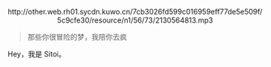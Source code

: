<center><p>http://other.web.rh01.sycdn.kuwo.cn/7cb3026fd599c016959eff77de5e509f/5c9cfe30/resource/n1/56/73/2130564813.mp3</p></center>

> 那些你很冒险的梦，我陪你去疯

Hey，我是 Sitoi。